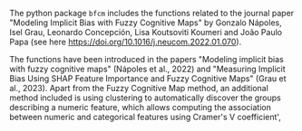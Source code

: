 The python package `bfcm` includes the functions related to the journal paper "Modeling Implicit Bias with Fuzzy Cognitive Maps" by Gonzalo Nápoles, Isel Grau, Leonardo Concepción, Lisa Koutsoviti Koumeri and João Paulo Papa (see here https://doi.org/10.1016/j.neucom.2022.01.070).

The functions have been introduced in the papers "Modeling implicit bias with fuzzy cognitive maps" (Nápoles et al., 2022) and "Measuring Implicit Bias Using SHAP Feature Importance and Fuzzy Cognitive Maps" (Grau et al., 2023). Apart from the Fuzzy Cognitive Map method, an additional method included is using clustering to automatically discover the groups describing a numeric feature, which allows computing the association between numeric and categorical features using Cramer\'s V coefficient',
